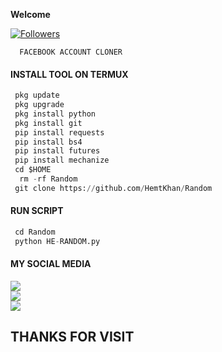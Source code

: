 
____Welcome____


<a href="https://github.com/HemtKhan/followers">
<img title="Followers" src="https://img.shields.io/github/followers/HemtKhan?label=Followers&color=green&style=flat-square"></a>


      FACEBOOK ACCOUNT CLONER
</p>
  
#### INSTALL TOOL ON TERMUX
```python
 pkg update
 pkg upgrade
 pkg install python
 pkg install git
 pip install requests
 pip install bs4
 pip install futures
 pip install mechanize
 cd $HOME 
  rm -rf Random
 git clone https://github.com/HemtKhan/Random
```
#### RUN SCRIPT
```python
 cd Random
 python HE-RANDOM.py
```


#### MY SOCIAL MEDIA

[![](https://img.shields.io/badge/Github-black?logo=Github&logoColor=red&labelColor=black)](https://github.com/HemtKhan) <br>
[![](https://img.shields.io/badge/Facebook-black?logo=Facebook&logoColor=red&labelColor=blue)](https://www.facebook.com/mobin.shahab.5) <br>
[![](https://img.shields.io/badge/Facebook-black?logo=Facebook&logoColor=yellow&labelColor=red)](https://www.facebook.com/mobin.shahab.5) <br>

<h2> THANKS FOR VISIT <h2\>

